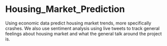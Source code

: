 # Housing_Market_Prediction
Using economic data predict housing market trends, more specifically crashes. We also use sentiment analysis using live tweets to track general feelings about housing market and what the general talk around the project is.
